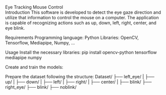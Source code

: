 Eye Tracking Mouse Control	
Introduction
This software is developed to detect the eye gaze direction and utilize that information to control the mouse on a computer. The application is capable of recognizing actions such as up, down, left, right, center, and eye blink.

Requirements
Programming language: Python
Libraries: OpenCV, Tensorflow, Mediapipe, Numpy, ...

Usage
Install the necessary libraries:
pip install opencv-python tensorflow mediapipe numpy

Create and train the models:

Prepare the dataset following the structure:
Dataset/
├── left_eye/
|   ├── up/
|   ├── down/
|   ├── left/
|   ├── right/
|   ├── center/
|   ├── blink/
├── right_eye/
    ├── blink/
    ├── noblink/
